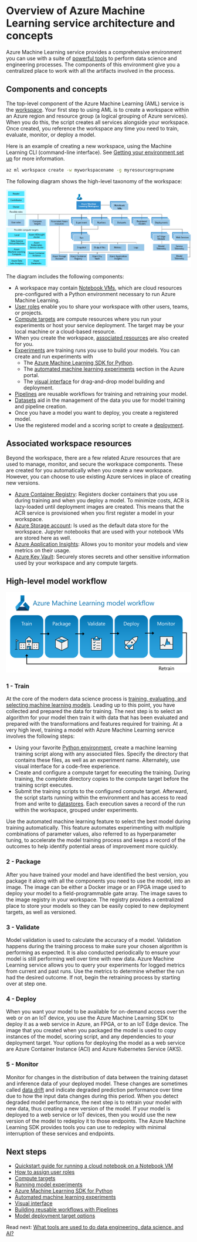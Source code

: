 # Overview of Azure Machine Learning service architecture and concepts

Azure Machine Learning service provides a comprehensive environment you can use with a suite of [powerful tools](./tools.md) to perform data science and engineering processes. The components of this environment give you a centralized place to work with all the artifacts involved in the process.

## Components and concepts

The top-level component of the Azure Machine Learning (AML) service is the [workspace](https://docs.microsoft.com/azure/machine-learning/service/concept-workspace). Your first step to using AML is to create a workspace within an Azure region and resource group (a logical grouping of Azure services). When you do this, the script creates all services alongside your workspace. Once created, you reference the workspace any time you need to train, evaluate, monitor, or deploy a model.

Here is an example of creating a new workspace, using the Machine Learning CLI (command-line interface). See [Getting your environment set up](./environment-setup.md) for more information.

```bash
az ml workspace create -w myworkspacename -g myresourcegroupname
```

The following diagram shows the high-level taxonomy of the workspace:

![The high-level taxonomy of the Azure Machine Learning workspace](./media/azure-machine-learning-taxonomy.png)

The diagram includes the following components:

- A workspace may contain [Notebook VMs](https://docs.microsoft.com/azure/machine-learning/service/quickstart-run-cloud-notebook), which are cloud resources pre-configured with a Python environment necessary to run Azure Machine Learning.
- [User roles](https://docs.microsoft.com/azure/machine-learning/service/how-to-assign-roles) enable you to share your workspace with other users, teams, or projects.
- [Compute targets](https://docs.microsoft.com/azure/machine-learning/service/concept-compute-target) are compute resources where you run your experiments or host your service deployment. The target may be your local machine or a cloud-based resource.
- When you create the workspace, [associated resources](#associated-workspace-resources) are also created for you.
- [Experiments](../modeling/feature-engineering-training-evaluation-selection/model-training/aml-experiment-runs.md) are training runs you use to build your models. You can create and run experiments with
  - The [Azure Machine Learning SDK for Python](https://docs.microsoft.com/python/api/overview/azure/ml/intro?view=azure-ml-py).
  - The [automated machine learning experiments](../modeling/simplify-process-with-automated-ml/README.md) section in the Azure portal.
  - The [visual interface](./tools.md#visual-interface) for drag-and-drop model building and deployment.
- [Pipelines](../creating-machine-learning-pipelines/machine-learning-pipelines.md) are reusable workflows for training and retraining your model.
- [Datasets](https://docs.microsoft.com/azure/machine-learning/service/how-to-explore-prepare-data) aid in the management of the data you use for model training and pipeline creation.
- Once you have a model you want to deploy, you create a registered model.
- Use the registered model and a scoring script to create a [deployment](../model-deployment/deployment-target-options.md).

## Associated workspace resources

Beyond the workspace, there are a few related Azure resources that are used to manage, monitor, and secure the workspace components. These are created for you automatically when you create a new workspace. However, you can choose to use existing Azure services in place of creating new versions.

- [Azure Container Registry](https://azure.microsoft.com/services/container-registry/): Registers docker containers that you use during training and when you deploy a model. To minimize costs, ACR is lazy-loaded until deployment images are created. This means that the ACR service is provisioned when you first register a model in your workspace.
- [Azure Storage account](https://azure.microsoft.com/services/storage/): Is used as the default data store for the workspace. Jupyter notebooks that are used with your notebook VMs are stored here as well.
- [Azure Application Insights](https://azure.microsoft.com/services/application-insights/): Allows you to monitor your models and view metrics on their usage.
- [Azure Key Vault](https://azure.microsoft.com/services/key-vault/): Securely stores secrets and other sensitive information used by your workspace and any compute targets.

## High-level model workflow

![The stages shown are Train, Package, Validate, Deploy, and Monitor. An arrow labeled Retrain goes back to Train from Monitor.](media/aml-model-workflow.png 'Azure Machine Learning model workflow')

### 1 - Train

At the core of the modern data science process is [training, evaluating, and selecting machine learning models](../modeling/feature-engineering-training-evaluation-selection/README.md). Leading up to this point, you have collected and prepared the data for training. The next step is to select an algorithm for your model then train it with data that has been evaluated and prepared with the transformations and features required for training. At a very high level, training a model with Azure Machine Learning service involves the following steps:

- Using your favorite [Python environment](./environment-setup.md), create a machine learning training script along with any associated files. Specify the directory that contains these files, as well as an experiment name. Alternately, use visual interface for a code-free experience.
- Create and configure a compute target for executing the training. During training, the complete directory copies to the compute target before the training script executes.
- Submit the training scripts to the configured compute target. Afterward, the script starts running within the environment and has access to read from and write to [datastores](../data-acquisition-understanding/accessing-data.md#working-with-datastores). Each execution saves a record of the run within the workspace, grouped under experiments.

Use the automated machine learning feature to select the best model during training automatically. This feature automates experimenting with multiple combinations of parameter values, also referred to as hyperparameter tuning, to accelerate the model training process and keeps a record of the outcomes to help identify potential areas of improvement more quickly.

### 2 - Package

After you have trained your model and have identified the best version, you package it along with all the components you need to use the model, into an image. The image can be either a Docker image or an FPGA image used to deploy your model to a field-programmable gate array. The image saves to the image registry in your workspace. The registry provides a centralized place to store your models so they can be easily copied to new deployment targets, as well as versioned.

### 3 - Validate

Model validation is used to calculate the accuracy of a model. Validation happens during the training process to make sure your chosen algorithm is performing as expected. It is also conducted periodically to ensure your model is still performing well over time with new data. Azure Machine Learning service allows you to query your experiments for logged metrics from current and past runs. Use the metrics to determine whether the run had the desired outcome. If not, begin the retraining process by starting over at step one.

### 4 - Deploy

When you want your model to be available for on-demand access over the web or on an IoT device, you use the Azure Machine Learning SDK to deploy it as a web service in Azure, an FPGA, or to an IoT Edge device. The image that you created when you packaged the model is used to copy instances of the model, scoring script, and any dependencies to your deployment target. Your options for deploying the model as a web service are Azure Container Instance (ACI) and Azure Kubernetes Service (AKS).

### 5 - Monitor

Monitor for changes in the distribution of data between the training dataset and inference data of your deployed model. These changes are sometimes called [data drift](https://docs.microsoft.com/azure/machine-learning/service/concept-data-drift) and indicate degraded prediction performance over time due to how the input data changes during this period. When you detect degraded model performance, the next step is to retrain your model with new data, thus creating a new version of the model. If your model is deployed to a web service or IoT devices, then you would use the new version of the model to redeploy it to those endpoints. The Azure Machine Learning SDK provides tools you can use to redeploy with minimal interruption of these services and endpoints.

## Next steps

- [Quickstart guide for running a cloud notebook on a Notebook VM](https://docs.microsoft.com/azure/machine-learning/service/quickstart-run-cloud-notebook)
- [How to assign user roles](https://docs.microsoft.com/azure/machine-learning/service/how-to-assign-roles)
- [Compute targets](https://docs.microsoft.com/azure/machine-learning/service/concept-compute-target)
- [Running model experiments](../modeling/feature-engineering-training-evaluation-selection/model-training/aml-experiment-runs.md)
- [Azure Machine Learning SDK for Python](https://docs.microsoft.com/python/api/overview/azure/ml/intro?view=azure-ml-py)
- [Automated machine learning experiments](../modeling/simplify-process-with-automated-ml/README.md)
- [Visual interface](./tools.md#visual-interface)
- [Building reusable workflows with Pipelines](../creating-machine-learning-pipelines/machine-learning-pipelines.md)
- [Model deployment target options](../model-deployment/deployment-target-options.md)

Read next: [What tools are used to do data engineering, data science, and AI?](./tools.md)
